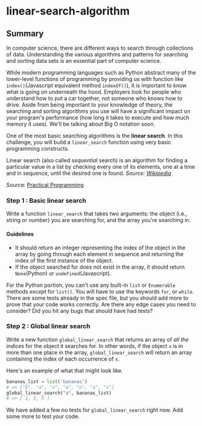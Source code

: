 # linear-search-algorithm

## Summary

In computer science, there are different ways to search through collections of data. Understanding the various algorithms and patterns for searching and sorting data sets is an essential part of computer science.

While modern programming languages such as Python abstract many of the lower-level functions of programming by providing us with function like `index()`(Javascript equivalent method `indexOf()`), it is important to know what is going on underneath the hood. Employers look for people who understand how to put a car together, not someone who knows how to drive. Aside from being important to your knowledge of theory, the searching and sorting algorithms you use will have a significant impact on your program's performance (how long it takes to execute and how much memory it uses). We'll be talking about Big O notation soon.

One of the most basic searching algorithms is the **linear search**.  In this challenge, you will build a `linear_search` function using very basic programming constructs.

Linear search (also called *sequential* search) is an algorithm for finding a particular value in a list by checking every one of its elements, one at a time and in sequence, until the desired one is found. *Source: [Wikipedia](http://en.wikipedia.org/wiki/Linear_search)*

Source: [Practical Programming](http://pragprog.com/book/gwpy/practical-programming)


### Step 1 : Basic linear search

Write a function `linear_search` that takes two arguments: the object (i.e., string or number) you are searching for, and the array you're searching in.  

#### Guidelines

 * It should return an integer representing the index of the object in the array by going through each element in sequence and returning the index of the first instance of the object.
 * If the object searched for does not exist in the array, it should return `None`(Python) or `undefined`(Javascript).

For the Python portion, you can't use any built-in `list` or `Enumerable` methods *except* for `list()`.  You will have to use the keywords `for`, or `while`.
There are some tests already in the spec file, but you should add more to prove that your code works correctly. Are there any edge cases you need to consider? Did you hit any bugs that should have had tests?

### Step 2 : Global linear search

Write a new function `global_linear_search` that returns an array of *all the indices* for the object it searches for.  In other words, if the object `x` is in more than one place in the array, `global_linear_search` will return an array containing the index of each occurrence of `x`.

Here's an example of what that might look like.

```python
bananas_list = list('bananas')
# => ["b", "a", "n", "a", "n", "a", "s"]
global_linear_search("a", bananas_list)
# => [ 1, 3, 5 ]
```

We have added a few no tests for `global_linear_search` right now. Add some more to test your code.
